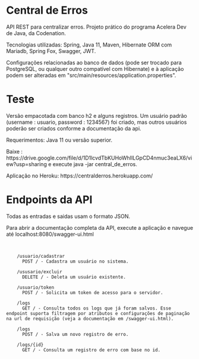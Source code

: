 # Central de Erros
<p>API REST para centralizar erros. Projeto prático do programa Acelera Dev de Java, da Codenation. </p>
<p>Tecnologias utilizadas: Spring, Java 11, Maven, Hibernate ORM com Mariadb, Spring Fox, Swagger, JWT. </p>
<p>Configurações relacionadas ao banco de dados (pode ser trocado para PostgreSQL, ou qualquer outro compatível com Hibernate) e à aplicação podem ser alteradas em "src/main/resources/application.properties". </p> 

# Teste

<p>Versão empacotada com banco h2 e alguns registros. Um usuário padrão (username : usuario, password : 1234567) foi criado, mas outros usuários poderão ser criados
conforme a documentação da api. </p>
<p>Requerimentos: Java 11 ou versão superior. </p>
<p> Baixe : https://drive.google.com/file/d/1D1lcvdTbKUHoWhIILGpCD4nmuc3eaLX6/view?usp=sharing e execute java -jar central_de_erros.</p>
<p>Aplicação no Heroku: https://centralderros.herokuapp.com/ </p>


# Endpoints da API
<p>Todas as entradas e saidas usam o formato JSON.</p>
<p>Para abrir a documentação completa da API, execute a aplicação e navegue até localhost:8080/swagger-ui.html</p>

<pre>
  <code>
  
    /usuario/cadastrar
      POST / - Cadastra um usuário no sistema.

    /ususario/excluir
      DELETE / - Deleta um usuário existente.
  
    /usuario/token
      POST / - Solicita um token de acesso para o servidor.

    /logs
      GET / - Consulta todos os logs que já foram salvos. Esse endpoint suporta filtragem por atributos e configurações de paginação na url de requisição (veja a documentação em /swagger-ui.html).

    /logs
      POST / - Salva um novo registro de erro.
  
    /logs/{id}
      GET / - Consulta um registro de erro com base no id.
  
  </code>
</pre>

